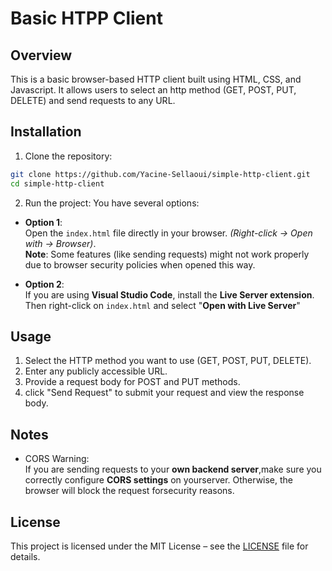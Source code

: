 # Basic HTPP Client

## Overview
This is a basic browser-based HTTP client built using HTML, CSS, and Javascript.
It allows users to select an http method (GET, POST, PUT, DELETE) and send requests to any URL.

## Installation
1. Clone the repository:

```bash
git clone https://github.com/Yacine-Sellaoui/simple-http-client.git
cd simple-http-client
```

2. Run the project: You have several options:
- **Option 1**:\
Open the `index.html` file directly in your browser.
*(Right-click -> Open with -> Browser)*.\
**Note**: Some features (like sending requests) might not work properly due to browser security policies when opened this way.

- **Option 2**:\
If you are using **Visual Studio Code**, install the **Live Server extension**.
Then right-click on `index.html` and select "**Open with Live Server**"

## Usage
1. Select the HTTP method you want to use (GET, POST, PUT, DELETE).
2. Enter any publicly accessible URL.
3. Provide a request body for POST and PUT methods.
4. click "Send Request" to submit your request and view the response body.

## Notes
- CORS Warning:\
If you are sending requests to your **own backend server**,make sure you correctly configure **CORS settings** on yourserver.
Otherwise, the browser will block the request forsecurity reasons.

## License
This project is licensed under the MIT License – see the [LICENSE](LICENSE) file for details.
